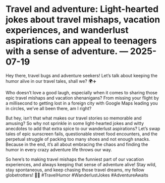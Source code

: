# Travel and adventure: Light-hearted jokes about travel mishaps, vacation experiences, and wanderlust aspirations can appeal to teenagers with a sense of adventure. — 2025-07-19

Hey there, travel bugs and adventure seekers! Let’s talk about keeping the humor alive in our travel tales, shall we? 🌍✈️

Who doesn’t love a good laugh, especially when it comes to sharing those epic travel mishaps and vacation shenanigans? From missing your flight by a millisecond to getting lost in a foreign city with Google Maps leading you in circles, we’ve all been there, am I right?

But hey, isn’t that what makes our travel stories so memorable and amusing? So why not sprinkle in some light-hearted jokes and witty anecdotes to add that extra spice to our wanderlust aspirations? Let’s swap tales of epic sunscreen fails, questionable street food encounters, and the perpetual struggle of packing too many shoes and not enough snacks. Because in the end, it’s all about embracing the chaos and finding the humor in every crazy adventure life throws our way.

So here’s to making travel mishaps the funniest part of our vacation experiences, and always keeping that sense of adventure alive! Stay wild, stay spontaneous, and keep chasing those travel dreams, my fellow globetrotters! 🌟🌴 #TravelHumor #WanderlustJokes #AdventureAwaits